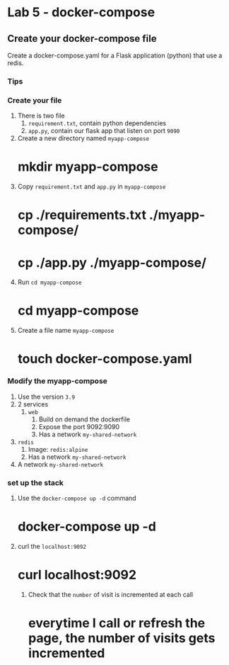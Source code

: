 # Lab 5 - docker-compose

## Create your docker-compose file

Create a docker-compose.yaml for a Flask application (python) that use a redis.

### Tips

### Create your file

1. There is two file 
   1. `requirement.txt`, contain python dependencies 
   2. `app.py`, contain our flask app that listen on port `9090`
2. Create a new directory named `myapp-compose` 
   # mkdir myapp-compose
3. Copy `requirement.txt` and `app.py` in `myapp-compose`
   # cp ./requirements.txt ./myapp-compose/
   # cp ./app.py ./myapp-compose/
4. Run `cd myapp-compose`
   # cd myapp-compose
5. Create a file name `myapp-compose`
   # touch docker-compose.yaml

### Modify the myapp-compose

1. Use the version `3.9`
2. 2 services
   1. `web`
      1. Build on demand the dockerfile
      2. Expose the port 9092:9090
      3. Has a network `my-shared-network`
  2. `redis`
     1. Image: `redis:alpine`
     2. Has a network `my-shared-network`
3. A network `my-shared-network`

### set up the stack

1. Use the `docker-compose up -d` command
   # docker-compose up -d
2. curl the `localhost:9092`
   # curl localhost:9092
   1. Check that the `number` of visit is incremented at each call
      # everytime I call or refresh the page, the number of visits gets incremented